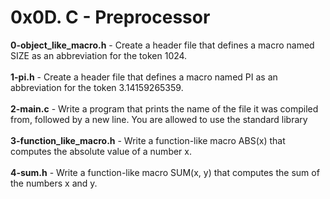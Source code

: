 # 0x0D. C - Preprocessor<br/>
**0-object_like_macro.h** - Create a header file that defines a macro named SIZE as an abbreviation for the token 1024.<br/><br/>
**1-pi.h** - Create a header file that defines a macro named PI as an abbreviation for the token 3.14159265359.<br/><br/>
**2-main.c** - Write a program that prints the name of the file it was compiled from, followed by a new line. You are allowed to use the standard library<br/><br/>
**3-function_like_macro.h** - Write a function-like macro ABS(x) that computes the absolute value of a number x.<br/><br/>
**4-sum.h** - Write a function-like macro SUM(x, y) that computes the sum of the numbers x and y.<br/><br/>
